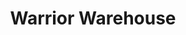 ---
title: "Warrior Warehouse"
url: /camborne/warrior-warehouse-pendarves-street/
shop: doityourself
---